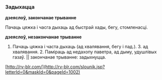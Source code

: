### Задыхацца
**дзеяслоў, закончанае трыванне**

Пачаць цяжка і часга дыхаць ад быстрай хады, бегу, стомленасці.

**дзеяслоў, незакончанае трыванне**

1. Пачаць цяжка і часта дыхаць (ад хвалявання, бегу і пад.). З. ад хвалявання. 2. Паміраць ад недахопу паветра, ад дыму, удушлівых газаў. || закончанае трыванне: задыхнуцца.

<a rel="author">[http://rv-blr.com/](http://rv-blr.com/slounik.jsp?letterId=0&maskId=0&pageId=1002)</a>
